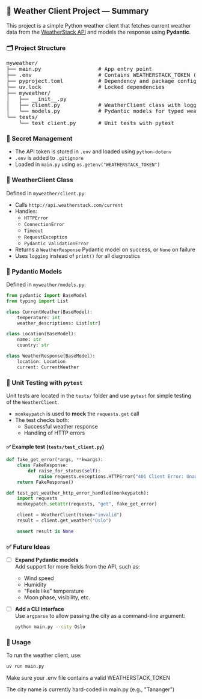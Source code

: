 ## 🧪 Weather Client Project — Summary

This project is a simple Python weather client that fetches current weather data from the [WeatherStack API](https://weatherstack.com/) and models the response using **Pydantic**.

### 🗂️ Project Structure

<pre>
myweather/
├── main.py                  # App entry point
├── .env                     # Contains WEATHERSTACK_TOKEN (not committed)
├── pyproject.toml           # Dependency and package config
├── uv.lock                  # Locked dependencies
├── myweather/
│   ├── __init__.py
│   ├── client.py            # WeatherClient class with logging + error handling
│   └── models.py            # Pydantic models for typed weather response
└── tests/
    └── test_client.py       # Unit tests with pytest
</pre>



### 🔐 Secret Management

- The API token is stored in `.env` and loaded using `python-dotenv`
- `.env` is added to `.gitignore`
- Loaded in `main.py` using `os.getenv("WEATHERSTACK_TOKEN")`

### 🔧 WeatherClient Class

Defined in `myweather/client.py`:

- Calls `http://api.weatherstack.com/current`
- Handles:
  - `HTTPError`
  - `ConnectionError`
  - `Timeout`
  - `RequestException`
  - `Pydantic ValidationError`
- Returns a `WeatherResponse` Pydantic model on success, or `None` on failure
- Uses `logging` instead of `print()` for all diagnostics

### 🧱 Pydantic Models

Defined in `myweather/models.py`:

```python
from pydantic import BaseModel
from typing import List

class CurrentWeather(BaseModel):
    temperature: int
    weather_descriptions: List[str]

class Location(BaseModel):
    name: str
    country: str

class WeatherResponse(BaseModel):
    location: Location
    current: CurrentWeather
```

### 🧪 Unit Testing with `pytest`

Unit tests are located in the `tests/` folder and use `pytest` for simple testing of the `WeatherClient`.

- `monkeypatch` is used to **mock** the `requests.get` call
- The test checks both:
  - Successful weather response
  - Handling of HTTP errors

#### ✅ Example test (`tests/test_client.py`)

```python
def fake_get_error(*args, **kwargs):
    class FakeResponse:
        def raise_for_status(self):
            raise requests.exceptions.HTTPError("401 Client Error: Unauthorized")
    return FakeResponse()

def test_get_weather_http_error_handled(monkeypatch):
    import requests
    monkeypatch.setattr(requests, "get", fake_get_error)

    client = WeatherClient(token="invalid")
    result = client.get_weather("Oslo")

    assert result is None
```

### ✅ Future Ideas

- [ ] **Expand Pydantic models**  
  Add support for more fields from the API, such as:
  - Wind speed
  - Humidity
  - "Feels like" temperature
  - Moon phase, visibility, etc.

- [ ] **Add a CLI interface**  
  Use `argparse` to allow passing the city as a command-line argument:
  ```bash
  python main.py --city Oslo
  ```
  
### 🚀 Usage

To run the weather client, use:

```bash
uv run main.py
```
Make sure your .env file contains a valid WEATHERSTACK_TOKEN

The city name is currently hard-coded in main.py (e.g., "Tananger")


